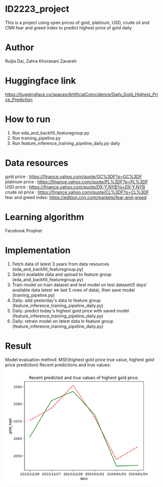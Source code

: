 # ID2223_project
This is a project using open prices of gold, platinum, USD, crude oil and CNN fear and greed index to predict highest price of gold daily.
# Author 
Ruijia Dai, Zahra Khorasani Zavareh
# Huggingface link
https://huggingface.co/spaces/ArtificialCoincidence/Daily_Gold_Highest_Price_Prediction
# How to run
1. Run eda_and_backfill_featuregroup.py
2. Run training_pipeline.py
3. Run feature_inference_training_pipeline_daily.py daily
# Data resources
gold price          : https://finance.yahoo.com/quote/GC%3DF?p=GC%3DF \
platinum price      : https://finance.yahoo.com/quote/PL%3DF?p=PL%3DF \
USD price           : https://finance.yahoo.com/quote/DX-Y.NYB?p=DX-Y.NYB \
crude oil price     : https://finance.yahoo.com/quote/CL%3DF?p=CL%3DF \
fear and greed index: https://edition.cnn.com/markets/fear-and-greed
# Learning algorithm
Facebook Prophet
# Implementation
1. Fetch data of latest 3 years from data resources (eda_and_backfill_featuregroup.py)
2. Select available data and upload to feature group (eda_and_backfill_featuregroup.py)
3. Train model on train dataset and test model on test dataset(5 days' available data latest <=> last 5 rows of data), then save model (training_pipeline.py)
4. Daily: add yesterday's data to feature group (feature_inference_training_pipeline_daily.py)
5. Daily: predict today's highest gold price with saved model (feature_inference_training_pipeline_daily.py)
6. Daily: retrain model on latest data in feature group (feature_inference_training_pipeline_daily.py)
# Result
Model evaluation method: MSE(highest gold price true value, highest gold price prediction)
Recent predictions and true values: ![](./gold_price_prediction_recent.png)
